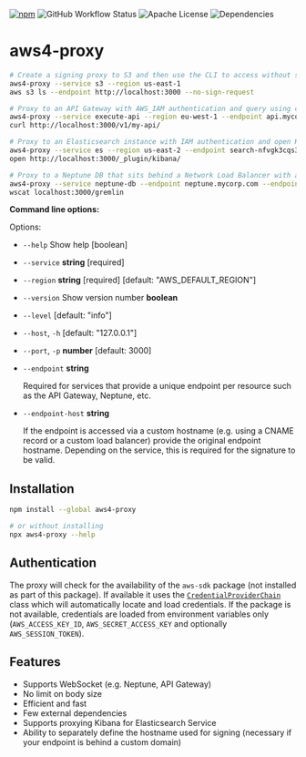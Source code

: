[![npm](http://img.shields.io/npm/v/aws4-proxy.svg?style=flat-square)](https://npmjs.org/package/aws4-proxy)
![GitHub Workflow Status](https://img.shields.io/github/workflow/status/monken/aws4-proxy/build?style=flat-square)
![Apache License](https://img.shields.io/badge/license-Apache--2.0-yellow?style=flat-square)
![Dependencies](https://img.shields.io/badge/dependencies-2-blue?style=flat-square)

# aws4-proxy

```bash
# Create a signing proxy to S3 and then use the CLI to access without signing
aws4-proxy --service s3 --region us-east-1
aws s3 ls --endpoint http://localhost:3000 --no-sign-request

# Proxy to an API Gateway with AWS_IAM authentication and query using curl
aws4-proxy --service execute-api --region eu-west-1 --endpoint api.mycorp.com
curl http://localhost:3000/v1/my-api/

# Proxy to an Elasticsearch instance with IAM authentication and open Kibana
aws4-proxy --service es --region us-east-2 --endpoint search-nfvgk3cqs3nk3u.us-east-2.es.amazonaws.com
open http://localhost:3000/_plugin/kibana/

# Proxy to a Neptune DB that sits behind a Network Load Balancer with a custom domain name
aws4-proxy --service neptune-db --endpoint neptune.mycorp.com --endpoint-host cluster-die4eenu.cluster-eede5pho.eu-west-1.neptune.amazonaws.com --region eu-west-1
wscat localhost:3000/gremlin
```

**Command line options:**

Options:
*  `--help` Show help                                           [boolean]
*  `--service` **string** [required]
*  `--region` **string** [required] [default: "AWS_DEFAULT_REGION"]
*  `--version` Show version number **boolean**
*  `--level` [default: "info"]
*  `--host`, `-h` [default: "127.0.0.1"]
*  `--port`, `-p` **number** [default: 3000]
*  `--endpoint` **string**

    Required for services that provide a unique endpoint per resource such as the API Gateway, Neptune, etc.
*  `--endpoint-host` **string**

    If the endpoint is accessed via a custom hostname (e.g. using a CNAME record or a custom load balancer) provide the original endpoint hostname. Depending on the service, this is required for the signature to be valid.


## Installation

```bash
npm install --global aws4-proxy

# or without installing
npx aws4-proxy --help
```

## Authentication

The proxy will check for the availability of the `aws-sdk` package (not installed as part of this package). If available it uses the [`CredentialProviderChain`](https://docs.aws.amazon.com/AWSJavaScriptSDK/latest/AWS/CredentialProviderChain.html) class which will automatically locate and load credentials. If the package is not available, credentials are loaded from environment variables only (`AWS_ACCESS_KEY_ID`, `AWS_SECRET_ACCESS_KEY` and optionally `AWS_SESSION_TOKEN`).

## Features

* Supports WebSocket (e.g. Neptune, API Gateway)
* No limit on body size
* Efficient and fast
* Few external dependencies
* Supports proxying Kibana for Elasticsearch Service
* Ability to separately define the hostname used for signing (necessary if your endpoint is behind a custom domain)
